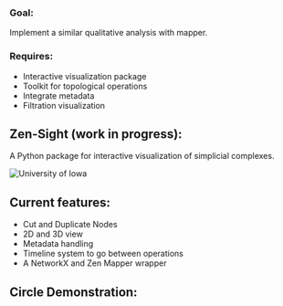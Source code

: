 ### Goal:
Implement a similar qualitative analysis with mapper.

### Requires:
- Interactive visualization package
- Toolkit for topological operations
- Integrate metadata
- Filtration visualization


## Zen-Sight (work in progress):

A Python package for interactive visualization of simplicial complexes.
<div class="uiowa-logo">
    <img src="images/zen_sight.gif" alt="University of Iowa" style="max-width: 65%;">
</div>


## Current features:
- Cut and Duplicate Nodes
- 2D and 3D view
- Metadata handling
- Timeline system to go between operations
- A NetworkX and Zen Mapper wrapper


## Circle Demonstration:

